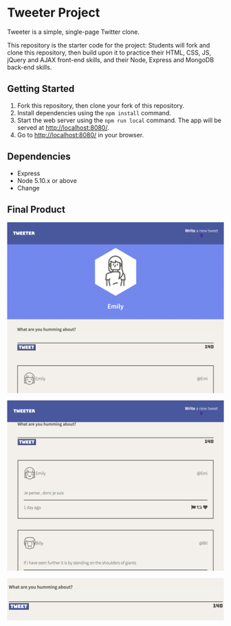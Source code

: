 # Tweeter Project

Tweeter is a simple, single-page Twitter clone.

This repository is the starter code for the project: Students will fork and clone this repository, then build upon it to practice their HTML, CSS, JS, jQuery and AJAX front-end skills, and their Node, Express and MongoDB back-end skills.

## Getting Started

1. Fork this repository, then clone your fork of this repository.
2. Install dependencies using the `npm install` command.
3. Start the web server using the `npm run local` command. The app will be served at <http://localhost:8080/>.
4. Go to <http://localhost:8080/> in your browser.

## Dependencies

- Express
- Node 5.10.x or above
- Change

## Final Product

![Getting Started](https://raw.githubusercontent.com/erminiomendes/tweeter/master/docs/home_page.png)

![Getting Started](https://raw.githubusercontent.com/erminiomendes/tweeter/master/docs/tweets_page.png)

![Getting Started](https://raw.githubusercontent.com/erminiomendes/tweeter/master/docs/newTweet_page.png)

